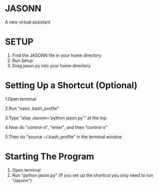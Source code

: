 # JASONN
A new virtual assistant

# SETUP
  1. Find the JASONN file in your home directory
  2. Run Setup
  3. Drag jason.py into your home directory
  
# Setting Up a Shortcut (Optional)
    
   1.Open terminal
  
   2.Run "nano .bash_profile"
 
   3.Type "alias Jasonn='python jason.py'" at the top
  
   4.Now do "control-o", "enter", and then "control-x"
  
   5.Then do "source ~/.bash_profile" in the terminal window

# Starting The Program
  1. Open terminal
  2. Run "python jason.py"
  (If you set up the shortcut you only need to run "Jasonn")
  
